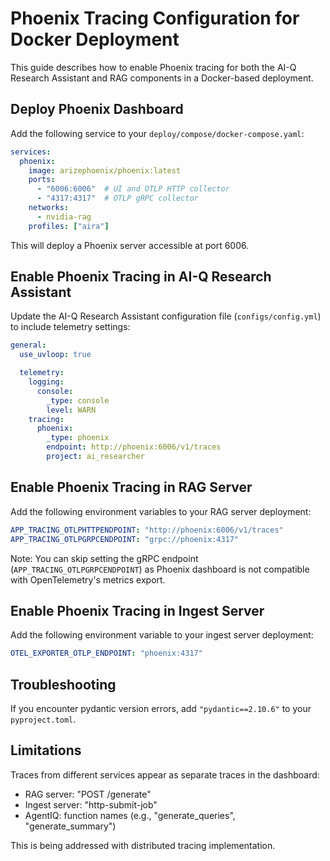 <!--
SPDX-FileCopyrightText: Copyright (c) 2025, NVIDIA CORPORATION & AFFILIATES. All rights reserved.
SPDX-License-Identifier: Apache-2.0

Licensed under the Apache License, Version 2.0 (the "License");
you may not use this file except in compliance with the License.
You may obtain a copy of the License at

http://www.apache.org/licenses/LICENSE-2.0

Unless required by applicable law or agreed to in writing, software
distributed under the License is distributed on an "AS IS" BASIS,
WITHOUT WARRANTIES OR CONDITIONS OF ANY KIND, either express or implied.
See the License for the specific language governing permissions and
limitations under the License.
-->

# Phoenix Tracing Configuration for Docker Deployment

This guide describes how to enable Phoenix tracing for both the AI-Q Research Assistant and RAG components in a Docker-based deployment.

## Deploy Phoenix Dashboard

Add the following service to your `deploy/compose/docker-compose.yaml`:

```yaml
services:
  phoenix:
    image: arizephoenix/phoenix:latest
    ports:
      - "6006:6006"  # UI and OTLP HTTP collector
      - "4317:4317"  # OTLP gRPC collector
    networks:
      - nvidia-rag
    profiles: ["aira"]
```

This will deploy a Phoenix server accessible at port 6006.

## Enable Phoenix Tracing in AI-Q Research Assistant

Update the AI-Q Research Assistant configuration file (`configs/config.yml`) to include telemetry settings:

```yaml
general:
  use_uvloop: true

  telemetry:
    logging:
      console:
        _type: console
        level: WARN
    tracing:
      phoenix:
        _type: phoenix
        endpoint: http://phoenix:6006/v1/traces
        project: ai_researcher
```

## Enable Phoenix Tracing in RAG Server

Add the following environment variables to your RAG server deployment:

```yaml
APP_TRACING_OTLPHTTPENDPOINT: "http://phoenix:6006/v1/traces"
APP_TRACING_OTLPGRPCENDPOINT: "grpc://phoenix:4317"
```

Note: You can skip setting the gRPC endpoint (`APP_TRACING_OTLPGRPCENDPOINT`) as Phoenix dashboard is not compatible with OpenTelemetry's metrics export.

## Enable Phoenix Tracing in Ingest Server

Add the following environment variable to your ingest server deployment:

```yaml
OTEL_EXPORTER_OTLP_ENDPOINT: "phoenix:4317"
```

## Troubleshooting

If you encounter pydantic version errors, add `"pydantic==2.10.6"` to your `pyproject.toml`.

## Limitations

Traces from different services appear as separate traces in the dashboard:
- RAG server: "POST /generate"
- Ingest server: "http-submit-job"
- AgentIQ: function names (e.g., "generate_queries", "generate_summary")

This is being addressed with distributed tracing implementation.
